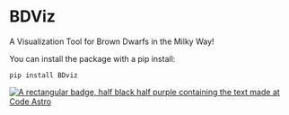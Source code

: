 # BDViz
A Visualization Tool for Brown Dwarfs in the Milky Way!

You can install the package with a pip install:

```
pip install BDviz
```

[![A rectangular badge, half black half purple containing the text made at Code Astro](https://img.shields.io/badge/Made%20at-Code/Astro-blueviolet.svg)](https://semaphorep.github.io/codeastro/)
